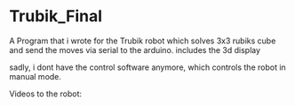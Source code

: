 # Trubik_Final

A Program that i wrote for the Trubik robot which solves 3x3 rubiks cube and send the moves via serial to the arduino.
includes the 3d display

sadly, i dont have the control software anymore, which controls the robot in manual mode.

Videos to the robot:

